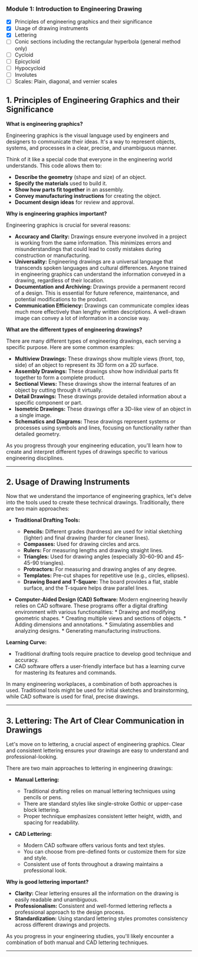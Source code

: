### Module 1: Introduction to Engineering Drawing
- [x] Principles of engineering graphics and their significance
- [x] Usage of drawing instruments
- [x] Lettering
- [ ] Conic sections including the rectangular hyperbola (general method only)
- [ ] Cycloid
- [ ] Epicycloid
- [ ] Hypocycloid
- [ ] Involutes
- [ ] Scales: Plain, diagonal, and vernier scales

## 1. Principles of Engineering Graphics and their Significance

**What is engineering graphics?**

Engineering graphics is the visual language used by engineers and designers to communicate their ideas. It's a way to represent objects, systems, and processes in a clear, precise, and unambiguous manner.  

Think of it like a special code that everyone in the engineering world understands. This code allows them to:

* **Describe the geometry** (shape and size) of an object.
* **Specify the materials** used to build it.
* **Show how parts fit together** in an assembly.
* **Convey manufacturing instructions** for creating the object.
* **Document design ideas** for review and approval.


**Why is engineering graphics important?**

Engineering graphics is crucial for several reasons:

* **Accuracy and Clarity:**  Drawings ensure everyone involved in a project is working from the same information. This minimizes errors and misunderstandings that could lead to costly mistakes during construction or manufacturing.
* **Universality:**  Engineering drawings are a universal language that transcends spoken languages and cultural differences. Anyone trained in engineering graphics can understand the information conveyed in a drawing, regardless of their location.
* **Documentation and Archiving:**  Drawings provide a permanent record of a design. This is essential for future reference, maintenance, and potential modifications to the product.
* **Communication Efficiency:**  Drawings can communicate complex ideas much more effectively than lengthy written descriptions. A well-drawn image can convey a lot of information in a concise way.


**What are the different types of engineering drawings?**

There are many different types of engineering drawings, each serving a specific purpose. Here are some common examples:

* **Multiview Drawings:** These drawings show multiple views (front, top, side) of an object to represent its 3D form on a 2D surface.
* **Assembly Drawings:** These drawings show how individual parts fit together to form a complete product.
* **Sectional Views:** These drawings show the internal features of an object by cutting through it virtually.
* **Detail Drawings:** These drawings provide detailed information about a specific component or part.
* **Isometric Drawings:** These drawings offer a 3D-like view of an object in a single image.
* **Schematics and Diagrams:** These drawings represent systems or processes using symbols and lines, focusing on functionality rather than detailed geometry.

As you progress through your engineering education, you'll learn how to create and interpret different types of drawings specific to various engineering disciplines.



---

## 2. Usage of Drawing Instruments

Now that we understand the importance of engineering graphics, let's delve into the tools used to create these technical drawings. Traditionally, there are two main approaches:

* **Traditional Drafting Tools:**
    * **Pencils:** Different grades (hardness) are used for initial sketching (lighter) and final drawing (harder for cleaner lines).
    * **Compasses:** Used for drawing circles and arcs.
    * **Rulers:** For measuring lengths and drawing straight lines.
    * **Triangles:** Used for drawing angles (especially 30-60-90 and 45-45-90 triangles).
    * **Protractors:** For measuring and drawing angles of any degree.
    * **Templates:** Pre-cut shapes for repetitive use (e.g., circles, ellipses).
    * **Drawing Board and T-Square:** The board provides a flat, stable surface, and the T-square helps draw parallel lines.

* **Computer-Aided Design (CAD) Software:**
    Modern engineering heavily relies on CAD software. These programs offer a digital drafting environment with various functionalities:
        * Drawing and modifying geometric shapes.
        * Creating multiple views and sections of objects.
        * Adding dimensions and annotations.
        * Simulating assemblies and analyzing designs.
        * Generating manufacturing instructions.

**Learning Curve:**

* Traditional drafting tools require practice to develop good technique and accuracy.
* CAD software offers a user-friendly interface but has a learning curve for mastering its features and commands.

In many engineering workplaces, a combination of both approaches is used. Traditional tools might be used for initial sketches and brainstorming, while CAD software is used for final, precise drawings.

---

## 3. Lettering: The Art of Clear Communication in Drawings

Let's move on to lettering, a crucial aspect of engineering graphics. Clear and consistent lettering ensures your drawings are easy to understand and professional-looking.

There are two main approaches to lettering in engineering drawings:

* **Manual Lettering:**

  * Traditional drafting relies on manual lettering techniques using pencils or pens.
  * There are standard styles like single-stroke Gothic or upper-case block lettering.
  * Proper technique emphasizes consistent letter height, width, and spacing for readability.

* **CAD Lettering:**

  * Modern CAD software offers various fonts and text styles.
  * You can choose from pre-defined fonts or customize them for size and style.
  * Consistent use of fonts throughout a drawing maintains a professional look.

**Why is good lettering important?**

* **Clarity:**  Clear lettering ensures all the information on the drawing is easily readable and unambiguous. 
* **Professionalism:** Consistent and well-formed lettering reflects a professional approach to the design process.
* **Standardization:**  Using standard lettering styles promotes consistency across different drawings and projects.

As you progress in your engineering studies, you'll likely encounter a combination of both manual and CAD lettering techniques. 

---

